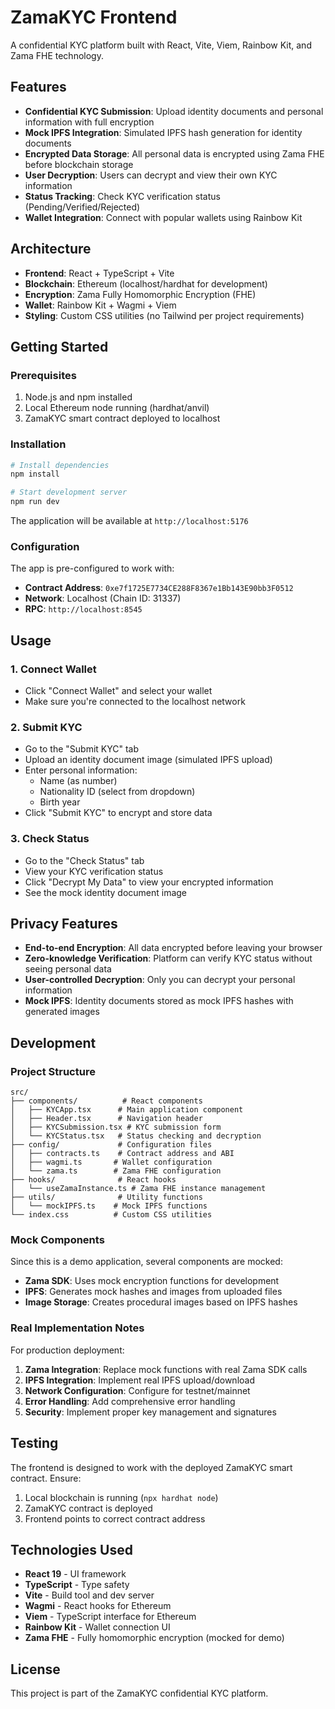 # ZamaKYC Frontend

A confidential KYC platform built with React, Vite, Viem, Rainbow Kit, and Zama FHE technology.

## Features

- **Confidential KYC Submission**: Upload identity documents and personal information with full encryption
- **Mock IPFS Integration**: Simulated IPFS hash generation for identity documents
- **Encrypted Data Storage**: All personal data is encrypted using Zama FHE before blockchain storage
- **User Decryption**: Users can decrypt and view their own KYC information
- **Status Tracking**: Check KYC verification status (Pending/Verified/Rejected)
- **Wallet Integration**: Connect with popular wallets using Rainbow Kit

## Architecture

- **Frontend**: React + TypeScript + Vite
- **Blockchain**: Ethereum (localhost/hardhat for development)
- **Encryption**: Zama Fully Homomorphic Encryption (FHE)
- **Wallet**: Rainbow Kit + Wagmi + Viem
- **Styling**: Custom CSS utilities (no Tailwind per project requirements)

## Getting Started

### Prerequisites

1. Node.js and npm installed
2. Local Ethereum node running (hardhat/anvil)
3. ZamaKYC smart contract deployed to localhost

### Installation

```bash
# Install dependencies
npm install

# Start development server
npm run dev
```

The application will be available at `http://localhost:5176`

### Configuration

The app is pre-configured to work with:
- **Contract Address**: `0xe7f1725E7734CE288F8367e1Bb143E90bb3F0512`
- **Network**: Localhost (Chain ID: 31337)
- **RPC**: `http://localhost:8545`

## Usage

### 1. Connect Wallet
- Click "Connect Wallet" and select your wallet
- Make sure you're connected to the localhost network

### 2. Submit KYC
- Go to the "Submit KYC" tab
- Upload an identity document image (simulated IPFS upload)
- Enter personal information:
  - Name (as number)
  - Nationality ID (select from dropdown)
  - Birth year
- Click "Submit KYC" to encrypt and store data

### 3. Check Status
- Go to the "Check Status" tab
- View your KYC verification status
- Click "Decrypt My Data" to view your encrypted information
- See the mock identity document image

## Privacy Features

- **End-to-end Encryption**: All data encrypted before leaving your browser
- **Zero-knowledge Verification**: Platform can verify KYC status without seeing personal data
- **User-controlled Decryption**: Only you can decrypt your personal information
- **Mock IPFS**: Identity documents stored as mock IPFS hashes with generated images

## Development

### Project Structure

```
src/
├── components/          # React components
│   ├── KYCApp.tsx      # Main application component
│   ├── Header.tsx      # Navigation header
│   ├── KYCSubmission.tsx # KYC submission form
│   └── KYCStatus.tsx   # Status checking and decryption
├── config/             # Configuration files
│   ├── contracts.ts    # Contract address and ABI
│   ├── wagmi.ts       # Wallet configuration
│   └── zama.ts        # Zama FHE configuration
├── hooks/              # React hooks
│   └── useZamaInstance.ts # Zama FHE instance management
├── utils/              # Utility functions
│   └── mockIPFS.ts    # Mock IPFS functions
└── index.css          # Custom CSS utilities
```

### Mock Components

Since this is a demo application, several components are mocked:

- **Zama SDK**: Uses mock encryption functions for development
- **IPFS**: Generates mock hashes and images from uploaded files
- **Image Storage**: Creates procedural images based on IPFS hashes

### Real Implementation Notes

For production deployment:

1. **Zama Integration**: Replace mock functions with real Zama SDK calls
2. **IPFS Integration**: Implement real IPFS upload/download
3. **Network Configuration**: Configure for testnet/mainnet
4. **Error Handling**: Add comprehensive error handling
5. **Security**: Implement proper key management and signatures

## Testing

The frontend is designed to work with the deployed ZamaKYC smart contract. Ensure:

1. Local blockchain is running (`npx hardhat node`)
2. ZamaKYC contract is deployed
3. Frontend points to correct contract address

## Technologies Used

- **React 19** - UI framework
- **TypeScript** - Type safety
- **Vite** - Build tool and dev server
- **Wagmi** - React hooks for Ethereum
- **Viem** - TypeScript interface for Ethereum
- **Rainbow Kit** - Wallet connection UI
- **Zama FHE** - Fully homomorphic encryption (mocked for demo)

## License

This project is part of the ZamaKYC confidential KYC platform.